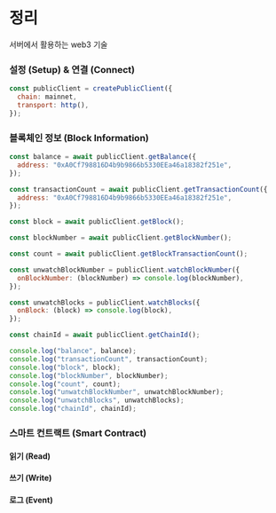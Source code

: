 # 정리

서버에서 활용하는 web3 기술

### 설정 (Setup) & 연결 (Connect)

```js
const publicClient = createPublicClient({
  chain: mainnet,
  transport: http(),
});
```

### 블록체인 정보 (Block Information)

```js
const balance = await publicClient.getBalance({
  address: "0xA0Cf798816D4b9b9866b5330EEa46a18382f251e",
});

const transactionCount = await publicClient.getTransactionCount({
  address: "0xA0Cf798816D4b9b9866b5330EEa46a18382f251e",
});

const block = await publicClient.getBlock();

const blockNumber = await publicClient.getBlockNumber();

const count = await publicClient.getBlockTransactionCount();

const unwatchBlockNumber = publicClient.watchBlockNumber({
  onBlockNumber: (blockNumber) => console.log(blockNumber),
});

const unwatchBlocks = publicClient.watchBlocks({
  onBlock: (block) => console.log(block),
});

const chainId = await publicClient.getChainId();

console.log("balance", balance);
console.log("transactionCount", transactionCount);
console.log("block", block);
console.log("blockNumber", blockNumber);
console.log("count", count);
console.log("unwatchBlockNumber", unwatchBlockNumber);
console.log("unwatchBlocks", unwatchBlocks);
console.log("chainId", chainId);
```

### 스마트 컨트랙트 (Smart Contract)

#### 읽기 (Read)

#### 쓰기 (Write)

#### 로그 (Event)
